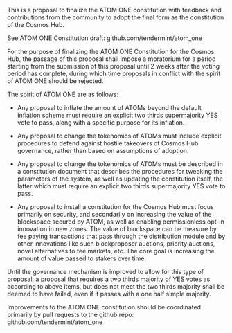 This is a proposal to finalize the ATOM ONE constitution with feedback and
contributions from the community to adopt the final form as the constitution of
the Cosmos Hub.

See ATOM ONE Constitution draft: github.com/tendermint/atom_one

For the purpose of finalizing the ATOM ONE Constitution for the Cosmos Hub, the
passage of this proposal shall impose a moratorium for a period starting from
the submission of this proposal until 2 weeks after the voting period has
complete, during which time proposals in conflict with the spirit of ATOM ONE
should be rejected.

The spirit of ATOM ONE are as follows:

 * Any proposal to inflate the amount of ATOMs beyond the default inflation
   scheme must require an explicit two thirds supermajority YES vote to pass,
   along with a specific purpose for its inflation.

 * Any proposal to change the tokenomics of ATOMs must include explicit
   procedures to defend against hostile takeovers of Cosmos Hub governance,
   rather than based on assumptions of adoption.

 * Any proposal to change the tokenomics of ATOMs must be described in a
   constitution document that describes the procedures for tweaking the
   parameters of the system, as well as updating the constitution itself, the
   latter which must require an explicit two thirds supermajority YES vote to
   pass. 

 * Any proposal to install a constitution for the Cosmos Hub must focus
   primarily on security, and secondarily on increasing the value of the blockspace 
   secured by ATOM, as well as enabling permissionless opt-in innovation
   in new zones. The value of blockspace can be measure by fee paying transactions 
   that pass through the distribution module and by other innovations like 
   such blockproposer auctions, priority auctions, novel alternatives to fee 
   markets, etc. The core goal is increasing the amount of value passed to stakers 
   over time.

Until the governance mechanism is improved to allow for this type of proposal,
a proposal that requires a two thirds majority of YES votes as according to
above items, but does not meet the two thirds majority shall be deemed to have
failed, even if it passes with a one half simple majority. 

Improvements to the ATOM ONE constitution should be coordinated primarily by
pull requests to the github repo: github.com/tendermint/atom_one 
